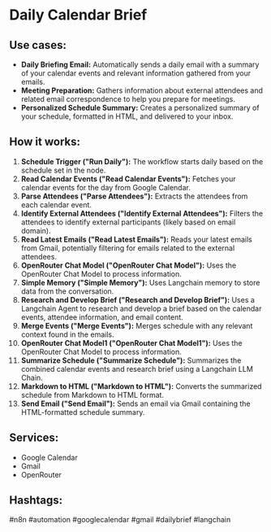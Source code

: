 # Daily Calendar Brief

## Use cases:

*   **Daily Briefing Email:** Automatically sends a daily email with a summary of your calendar events and relevant information gathered from your emails.
*   **Meeting Preparation:** Gathers information about external attendees and related email correspondence to help you prepare for meetings.
*   **Personalized Schedule Summary:** Creates a personalized summary of your schedule, formatted in HTML, and delivered to your inbox.

## How it works:

1.  **Schedule Trigger ("Run Daily"):** The workflow starts daily based on the schedule set in the node.
2.  **Read Calendar Events ("Read Calendar Events"):** Fetches your calendar events for the day from Google Calendar.
3.  **Parse Attendees ("Parse Attendees"):** Extracts the attendees from each calendar event.
4.  **Identify External Attendees ("Identify External Attendees"):** Filters the attendees to identify external participants (likely based on email domain).
5.  **Read Latest Emails ("Read Latest Emails"):** Reads your latest emails from Gmail, potentially filtering for emails related to the external attendees.
6.  **OpenRouter Chat Model ("OpenRouter Chat Model"):** Uses the OpenRouter Chat Model to process information.
7.  **Simple Memory ("Simple Memory"):** Uses Langchain memory to store data from the conversation.
8.  **Research and Develop Brief ("Research and Develop Brief"):** Uses a Langchain Agent to research and develop a brief based on the calendar events, attendee information, and email content.
9.  **Merge Events ("Merge Events"):** Merges schedule with any relevant context found in the emails.
10. **OpenRouter Chat Model1 ("OpenRouter Chat Model1"):** Uses the OpenRouter Chat Model to process information.
11. **Summarize Schedule ("Summarize Schedule"):** Summarizes the combined calendar events and research brief using a Langchain LLM Chain.
12. **Markdown to HTML ("Markdown to HTML"):** Converts the summarized schedule from Markdown to HTML format.
13.  **Send Email ("Send Email"):** Sends an email via Gmail containing the HTML-formatted schedule summary.

## Services:

*   Google Calendar
*   Gmail
*   OpenRouter

## Hashtags:

#n8n #automation #googlecalendar #gmail #dailybrief #langchain
